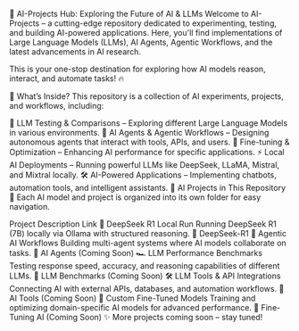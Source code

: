 🚀 AI-Projects Hub: Exploring the Future of AI & LLMs
Welcome to AI-Projects – a cutting-edge repository dedicated to experimenting, testing, and building AI-powered applications.
Here, you'll find implementations of Large Language Models (LLMs), AI Agents, Agentic Workflows, and the latest advancements in AI research.

This is your one-stop destination for exploring how AI models reason, interact, and automate tasks! 🔥

📌 What’s Inside?
This repository is a collection of AI experiments, projects, and workflows, including:

🧠 LLM Testing & Comparisons – Exploring different Large Language Models in various environments.
🤖 AI Agents & Agentic Workflows – Designing autonomous agents that interact with tools, APIs, and users.
🚀 Fine-tuning & Optimization – Enhancing AI performance for specific applications.
⚡ Local AI Deployments – Running powerful LLMs like DeepSeek, LLaMA, Mistral, and Mixtral locally.
🛠️ AI-Powered Applications – Implementing chatbots, automation tools, and intelligent assistants.
🔗 AI Projects in This Repository
📂 Each AI model and project is organized into its own folder for easy navigation.

Project	Description	Link
🦾 DeepSeek R1 Local Run	Running DeepSeek R1 (7B) locally via Ollama with structured reasoning.	🔗 DeepSeek-R1
🤖 Agentic AI Workflows	Building multi-agent systems where AI models collaborate on tasks.	🔗 AI Agents (Coming Soon)
🏎️ LLM Performance Benchmarks	Testing response speed, accuracy, and reasoning capabilities of different LLMs.	🔗 LLM Benchmarks (Coming Soon)
🛠 LLM Tools & API Integrations	Connecting AI with external APIs, databases, and automation workflows.	🔗 AI Tools (Coming Soon)
📝 Custom Fine-Tuned Models	Training and optimizing domain-specific AI models for advanced performance.	🔗 Fine-Tuning AI (Coming Soon)
✨ More projects coming soon – stay tuned!
